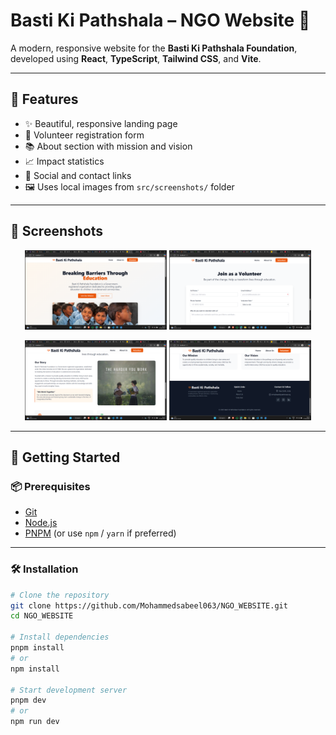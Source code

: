 # Basti Ki Pathshala – NGO Website 🌱

A modern, responsive website for the **Basti Ki Pathshala Foundation**, developed using **React**, **TypeScript**, **Tailwind CSS**, and **Vite**.

---

## 🌟 Features

- ✨ Beautiful, responsive landing page  
- 📝 Volunteer registration form  
- 📚 About section with mission and vision  
- 📈 Impact statistics  
- 🔗 Social and contact links  
- 🖼️ Uses local images from `src/screenshots/` folder

---

## 📸 Screenshots

<p align="center">
  <img src="src/screenshots/home-ss.png" width="45%" />
  <img src="src/screenshots/volunteer-form.png" width="45%" />
</p>
<p align="center">
  <img src="src/screenshots/about-us.png" width="45%" />
  <img src="src/screenshots/contact.png" width="45%" />
</p>

---

## 🚀 Getting Started

### 📦 Prerequisites

- [Git](https://git-scm.com/)
- [Node.js](https://nodejs.org/)
- [PNPM](https://pnpm.io/) (or use `npm` / `yarn` if preferred)

---

### 🛠️ Installation

```bash
# Clone the repository
git clone https://github.com/Mohammedsabeel063/NGO_WEBSITE.git
cd NGO_WEBSITE

# Install dependencies
pnpm install
# or
npm install

# Start development server
pnpm dev
# or
npm run dev
